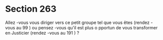 # Section 263

Allez -vous vous diriger vers ce petit groupe tel que vous êtes (rendez -vous au  99 ) ou
pensez -vous qu'il est plus o pportun de vous transformer en Justicier (rendez -vous au  191
) ?